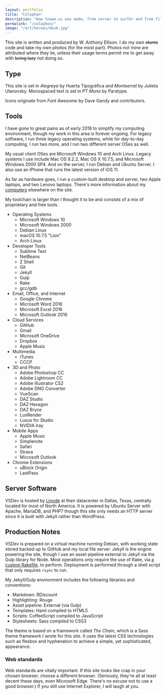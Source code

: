 ```yaml
---
layout: portfolio
title: "Colophon"
description: "How tnwae.us was made, from server to surfer and from film grains to written posts. (Photo: tnwae.us)"
permalink: "/colophon/"
image: "/art/heroes/desk.jpg"
---
```


This site is written and produced by W. Anthony Ellison.  I do my own
~~stunts~~ code and take my own photos (for the most part).  Photos not
mine are attributed where they lie, unless their usage terms permit me
to get away with ~~being lazy~~ not doing so.

## Type

This site is set in _Alegreya_ by Huerta Tipográfica and _Montserrat_ by
Julieta Ulanovsky.  Monospaced text is set in _PT Mono_ by Paratype.

Icons originate from _Font Awesome_ by Dave Gandy and contributors.

## Tools

I have gone to great pains as of early 2018 to simplify my computing
environment, though my work in this area is forever ongoing.  For legacy
software, I run three legacy operating systems, while for day-to-day
computing, I run two more, and I run two different server OSes as well.

My usual client OSes are Microsoft Windows 10 and Arch Linux.  Legacy systems
I use include Mac OS 9.2.2, Mac OS X 10.7.5, and Microsoft Windows 2000 SP4.
And on the server, I run Debian and Ubuntu Server.  I also use an iPhone that
runs the latest version of iOS 11.

As far as hardware goes, I run a custom-built desktop and server, two Apple
laptops, and two Lenovo laptops.  There's more information about my
[computers](/computers) elsewhere on the site.

My toolchain is larger than I thought it to be and consists of a mix of
proprietary and free tools.

<ul class='chain-columnar2'>
  <li>Operating Systems
    <ul>
      <li>Microsoft Windows 10
      <li>Microsoft Windows 2000
      <li>Debian Linux
      <li>macOS 10.7.5 "Lion"
      <li>Arch Linux
    </ul>
  </li>
  <li>Developer Tools
    <ul>
      <li>Sublime Text
      <li>NetBeans
      <li>Z Shell
      <li>Git
      <li>Jekyll
      <li>Gulp
      <li>Rake
      <li>gcc/gdb
    </ul>
  </li>
  <li>Email, Office, and Internet
    <ul>
      <li>Google Chrome
      <li>Microsoft Word 2016
      <li>Microsoft Excel 2016
      <li>Microsoft Outlook 2016
    </ul>
  </li>
  <li>Cloud Services
    <ul>
      <li>GitHub
      <li>Gmail
      <li>Microsoft OneDrive
      <li>Dropbox
      <li>Apple Music
    </ul>
  </li>
  <li>Multimedia
    <ul>
      <li>iTunes
      <li>CCCP
    </ul>
  </li>
  <li>3D and Photo
    <ul>
      <li>Adobe Photoshop CC
      <li>Adobe Lightroom CC
      <li>Adobe Illustrator CS2
      <li>Adobe DNG Converter
      <li>VueScan
      <li>DAZ Studio
      <li>DAZ Hexagon
      <li>DAZ Bryce
      <li>LuxRender
      <li>Luxus for Studio
      <li>NVIDIA Iray
    </ul>
  </li>
  <li>Mobile Apps
    <ul>
      <li>Apple Music
      <li>Simplenote
      <li>Safari
      <li>Strava
      <li>Microsoft Outlook
    </ul>
  </li>
  <li>Chrome Extensions
    <ul>
      <li>uBlock Origin
      <li>LastPass
    </ul>
  </li>
</ul>

## Server Software

VSDev is hosted by [Linode](https://linode.com) at their datacenter in
Dallas, Texas, centrally located for most of North America.  It is powered
by Ubuntu Server with Apache, MariaDB, and PHP7 though this site only needs
an HTTP server since it is built with Jekyll rather than WordPress.

## Production Notes

VSDev is prepared on a virtual machine running Debian, with working state
stored backed up to GitHub and my local file server.  Jekyll is the engine
powering the site, though I use an asset pipeline external to Jekyll via
the Gulp library for Node.  Most operations only require the use of Rake,
via [a custom Rakefile](https://github.com/tnwae/vsdev.org/blob/master/Rakefile),
to perform.  Deployment is performed through a shell script that only requires
`rsync` to run.

My Jekyll/Gulp environment includes the following libraries and conventions:

* Markdown: RDiscount
* Highlighting: Rouge
* Asset pipeline: External (via Gulp)
* Templates: Haml compiled to HTML5
* Scripts: CoffeeScript compiled to JavaScript
* Stylesheets: Sass compiled to CSS3

The theme is based on a framework called _The Chain_, which is a Sass theme
framework I wrote for this site.  It uses the latest CSS technologies such as
flexbox and hyphenation to achieve a simple, yet sophisticated, appearance.

### Web standards

Web standards are vitally important.  If this site looks like crap in your
chosen browser, choose a different browser.  (Seriously, they're all at
least decent these days, even Microsoft Edge.  There's no excuse not to
use a good browser.)  If you still use Internet Explorer, I will laugh
at you.

